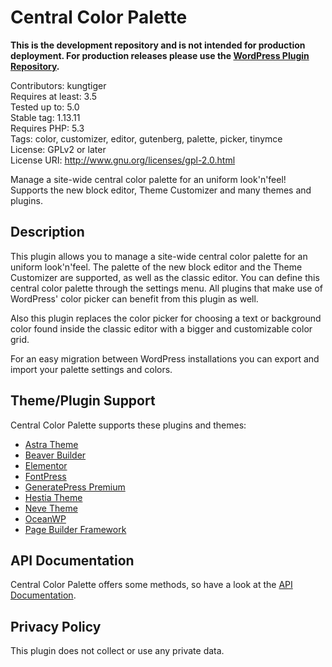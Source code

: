 # Central Color Palette

**This is the development repository and is not intended for production deployment.
For production releases please use the [WordPress Plugin Repository](https://wordpress.org/plugins/kt-tinymce-color-grid).**

Contributors: kungtiger  
Requires at least: 3.5  
Tested up to: 5.0  
Stable tag: 1.13.11  
Requires PHP: 5.3  
Tags: color, customizer, editor, gutenberg, palette, picker, tinymce  
License: GPLv2 or later  
License URI: http://www.gnu.org/licenses/gpl-2.0.html

Manage a site-wide central color palette for an uniform look'n'feel! Supports the new block editor, Theme Customizer and many themes and plugins.

## Description

This plugin allows you to manage a site-wide central color palette for an uniform look'n'feel. The palette of the new block editor and the Theme Customizer are supported, as well as the classic editor. You can define this central color palette through the settings menu. All plugins that make use of WordPress' color picker can benefit from this plugin as well.

Also this plugin replaces the color picker for choosing a text or background color found inside the classic editor with a bigger and customizable color grid.

For an easy migration between WordPress installations you can export and import your palette settings and colors.

## Theme/Plugin Support
Central Color Palette supports these plugins and themes:

- [Astra Theme](https://wpastra.com)
- [Beaver Builder](https://www.wpbeaverbuilder.com)
- [Elementor](https://wordpress.org/plugins/elementor)
- [FontPress](https://lcweb.it/fontpress)
- [GeneratePress Premium](https://generatepress.com/premium)
- [Hestia Theme](https://wordpress.org/themes/hestia)
- [Neve Theme](https://wordpress.org/themes/neve)
- [OceanWP](https://oceanwp.org)
- [Page Builder Framework](https://wp-pagebuilderframework.com)

## API Documentation

Central Color Palette offers some methods, so have a look at the [API Documentation](https://kungtiger.github.io/central-color-palette).

## Privacy Policy

This plugin does not collect or use any private data.
